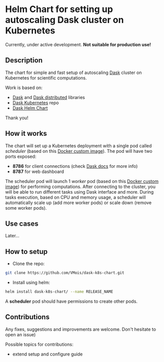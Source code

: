 # Helm Chart for setting up autoscaling Dask cluster on Kubernetes

Currently, under active development. **Not suitable for production use!**

## Description

The chart for simple and fast setup of autoscaling [Dask](https://github.com/dask/distributed) cluster on Kubernetes for scientific computations.

Work is based on:

- [Dask](https://dask.pydata.org/en/latest/) and [Dask distributed](https://distributed.readthedocs.io/en/latest/index.html) libraries
- [Dask Kubernetes](https://github.com/dask/dask-kubernetes) repo
- [Dask Helm Chart](https://github.com/dask/helm-chart/tree/master/dask)

Thank you!

## How it works

The chart will set up a Kubernetes deployment with a single pod called *scheduler* (based on this [Docker custom image](https://github.com/VMois/dask-k8s-docker/tree/master/scheduler)). The pod will have two ports exposed:

- **8786** for client connections (check [Dask docs](https://distributed.readthedocs.io/en/latest/client.html) for more info)
- **8787** for web dashboard

The scheduler pod will launch 1 *worker* pod (based on this [Docker custom image](https://github.com/VMois/dask-k8s-docker/tree/master/worker)) for performing computations. After connecting to the cluster, you will be able to run different tasks using Dask interface and more. During tasks execution, based on CPU and memory usage, a scheduler will automatically scale up (add more worker pods) or scale down (remove some worker pods).

## Use cases

Later...

## How to setup

- Clone the repo:

```bash
git clone https://github.com/VMois/dask-k8s-chart.git
```

- Install using helm:

```bash
helm install dask-k8s-chart/ --name RELEASE_NAME
```

A **scheduler** pod should have permissions to create other pods.

## Contributions

Any fixes, suggestions and improvements are welcome. Don't hesitate to open an issue)

Possible topics for contributions:

- extend setup and configure guide
